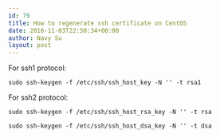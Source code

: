 ```yaml
---
id: 79
title: How to regenerate ssh certificate on CentOS
date: 2016-11-03T22:50:34+00:00
author: Navy Su
layout: post
---
```

For ssh1 protocol:

~~~shell
sudo ssh-keygen -f /etc/ssh/ssh_host_key -N '' -t rsa1
~~~

For ssh2 protocol:

~~~shell
sudo ssh-keygen -f /etc/ssh/ssh_host_rsa_key -N '' -t rsa

sudo ssh-keygen -f /etc/ssh/ssh_host_dsa_key -N '' -t dsa
~~~